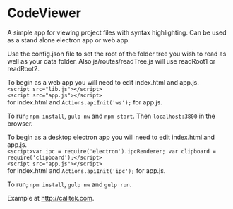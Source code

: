 # CodeViewer

A simple app for viewing project files with syntax highlighting.
Can be used as a stand alone electron app or web app.

Use the config.json file to set the root of the folder tree you wish to read as well as your data folder.
Also js/routes/readTree.js will use readRoot1 or readRoot2.

To begin as a web app you will need to edit index.html and app.js.  
  `<script src="lib.js"></script>`  
  `<script src="app.js"></script>`  
for index.html and `Actions.apiInit('ws');` for app.js.  

To run; `npm install`, `gulp nw` and `npm start`. Then `localhost:3800` in the browser.

To begin as a desktop electron app you will need to edit index.html and app.js.  
  `<script>var ipc = require('electron').ipcRenderer; var clipboard = require('clipboard');</script>`  
  `<script src="app.js"></script>`  
for index.html and `Actions.apiInit('ipc');` for app.js.  

To run; `npm install`, `gulp nw` and `gulp run`.

Example at http://calitek.com.
